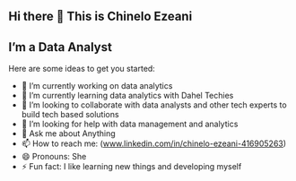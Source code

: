 ## Hi there 👋 This is Chinelo Ezeani
## I’m a Data Analyst 


Here are some ideas to get you started:

- 🔭 I’m currently working on data analytics 
- 🌱 I’m currently learning data analytics with Dahel Techies
- 👯 I’m looking to collaborate with data analysts and other tech experts to build tech based solutions 
- 🤔 I’m looking for help with data management and analytics
- 💬 Ask me about Anything
- 📫 How to reach me: (www.linkedin.com/in/chinelo-ezeani-416905263)
- 😄 Pronouns: She
- ⚡ Fun fact: I like learning new things and developing myself

